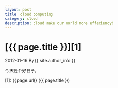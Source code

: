 ```yaml
---
layout: post
title: cloud computing
category: cloud
description: cloud make our world more effeciency!
---
```

# [{{ page.title }}][1]
2012-01-16 By {{ site.author_info }}

今天是个好日子。

[BeiYuu]:    http://beiyuu.com  "BeiYuu"
[1]:    {{ page.url}}  ({{ page.title }})
